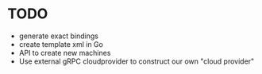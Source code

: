 # TODO
- generate exact bindings
- create template xml in Go
- API to create new machines
- Use external gRPC cloudprovider to construct our own "cloud provider"


